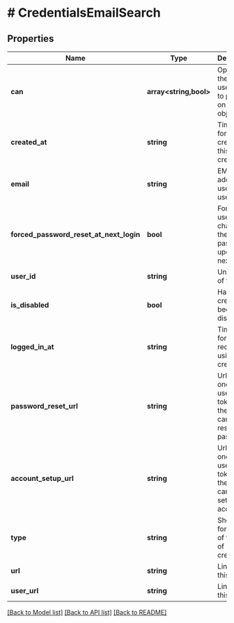 # # CredentialsEmailSearch

## Properties

Name | Type | Description | Notes
------------ | ------------- | ------------- | -------------
**can** | **array<string,bool>** | Operations the current user is able to perform on this object | [optional] [readonly]
**created_at** | **string** | Timestamp for the creation of this credential | [optional] [readonly]
**email** | **string** | EMail address used for user login | [optional]
**forced_password_reset_at_next_login** | **bool** | Force the user to change their password upon their next login | [optional]
**user_id** | **string** | Unique Id of the user | [optional] [readonly]
**is_disabled** | **bool** | Has this credential been disabled? | [optional] [readonly]
**logged_in_at** | **string** | Timestamp for most recent login using credential | [optional] [readonly]
**password_reset_url** | **string** | Url with one-time use secret token that the user can use to reset password | [optional] [readonly]
**account_setup_url** | **string** | Url with one-time use secret token that the user can use to setup account | [optional] [readonly]
**type** | **string** | Short name for the type of this kind of credential | [optional] [readonly]
**url** | **string** | Link to get this item | [optional] [readonly]
**user_url** | **string** | Link to get this user | [optional] [readonly]

[[Back to Model list]](../../README.md#models) [[Back to API list]](../../README.md#endpoints) [[Back to README]](../../README.md)
